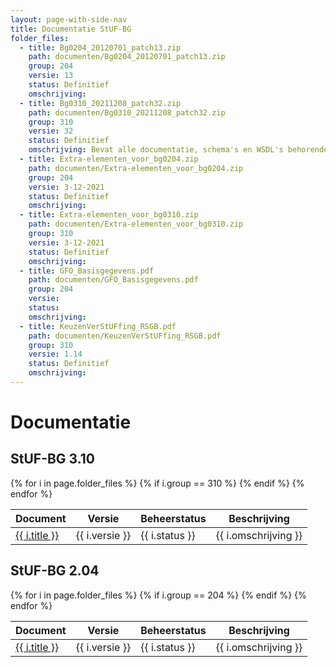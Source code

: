 ```yaml
---
layout: page-with-side-nav
title: Documentatie StUF-BG
folder_files:
  - title: Bg0204_20120701_patch13.zip
    path: documenten/Bg0204_20120701_patch13.zip
    group: 204
    versie: 13
    status: Definitief
    omschrijving: 
  - title: Bg0310_20211208_patch32.zip
    path: documenten/Bg0310_20211208_patch32.zip
    group: 310
    versie: 32
    status: Definitief
    omschrijving: Bevat alle documentatie, schema's en WSDL's behorende bij patch 32 van StUF-BG 3.10 inclusief alle bij de StUF 3.01 onderlaag horende zaken. Tevens bevat de zip het overzicht van de er in verwerkte onderhoudsverzoeken en de lijst met de bij StUF-BG 3.10 horende extraElementen.
  - title: Extra-elementen_voor_bg0204.zip
    path: documenten/Extra-elementen_voor_bg0204.zip
    group: 204
    versie: 3-12-2021
    status: Definitief
    omschrijving: 
  - title: Extra-elementen_voor_bg0310.zip
    path: documenten/Extra-elementen_voor_bg0310.zip
    group: 310
    versie: 3-12-2021
    status: Definitief
    omschrijving: 
  - title: GFO_Basisgegevens.pdf
    path: documenten/GFO_Basisgegevens.pdf
    group: 204
    versie: 
    status: 
    omschrijving: 
  - title: KeuzenVerStUFfing_RSGB.pdf
    path: documenten/KeuzenVerStUFfing_RSGB.pdf
    group: 310
    versie: 1.14
    status: Definitief
    omschrijving: 
---
```


# Documentatie

## StUF-BG 3.10

<table>
	<thead>
		<tr>
			<th>Document</th><th>Versie</th><th>Beheerstatus</th><th>Beschrijving</th>
		</tr>
	</thead>
	<tbody>
		{% for i in page.folder_files %}
			{% if i.group == 310 %} 
				<tr>
					<td>
					  <a href="{{ i.path | base_url }}">
						{{ i.title }}
					  </a>
					</td>
					<td>{{ i.versie }}</td>
					<td>{{ i.status }}</td>
					<td>{{ i.omschrijving }}</td>
				</tr>
			{% endif %} 
		{% endfor %}
	</tbody>
</table>

## StUF-BG 2.04

<table>
	<thead>
		<tr>
			<th>Document</th><th>Versie</th><th>Beheerstatus</th><th>Beschrijving</th>
		</tr>
	</thead>
	<tbody>
		{% for i in page.folder_files %}
			{% if i.group == 204 %} 
				<tr>
					<td>
					  <a href="{{ i.path | base_url }}">
						{{ i.title }}
					  </a>
					</td>
					<td>{{ i.versie }}</td>
					<td>{{ i.status }}</td>
					<td>{{ i.omschrijving }}</td>
				</tr>
			{% endif %} 
		{% endfor %}
	</tbody>
</table>
